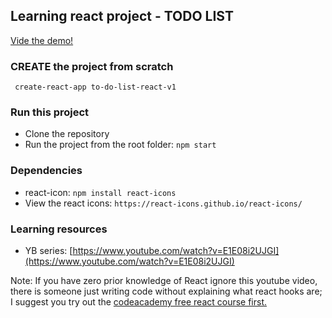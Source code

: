 ## Learning react project - TODO LIST

[Vide the demo!](https://user-images.githubusercontent.com/23085146/184101045-b104e564-6f95-4d8e-a94f-f3e6fdad7b26.mov)

### CREATE the project from scratch
``` create-react-app to-do-list-react-v1```

### Run this project
* Clone the repository
* Run the project from the root folder: ```npm start```

### Dependencies
* react-icon: ```npm install react-icons```
* View the react icons: ```https://react-icons.github.io/react-icons/```

### Learning resources
* YB series: [https://www.youtube.com/watch?v=E1E08i2UJGI](https://www.youtube.com/watch?v=E1E08i2UJGI)

Note: If you have zero prior knowledge of React ignore this youtube video, there is someone just writing code without explaining what react hooks are;
I suggest you try out the [codeacademy free react course first.](https://www.codecademy.com/courses/react-101/)
